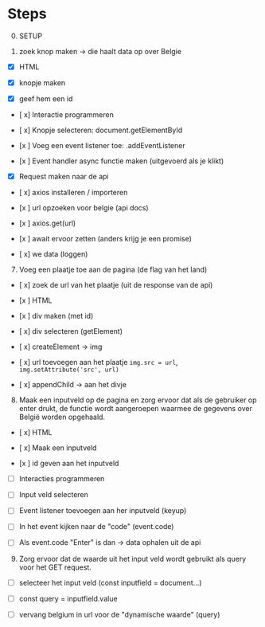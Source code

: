 # Steps

0. SETUP



1. zoek knop maken -> die haalt data op over Belgie


- [x] HTML

- [x] knopje maken

- [x] geef hem een id

- [ x] Interactie programmeren

- [ x] Knopje selecteren: document.getElementById

- [x ] Voeg een event listener toe: .addEventListener

- [x ] Event handler async functie maken (uitgevoerd als je klikt)

- [x] Request maken naar de api

- [ x] axios installeren / importeren

- [x ] url opzoeken voor belgie (api docs)

- [x ] axios.get(url)

- [x ] await ervoor zetten (anders krijg je een promise)

- [ x] we data (loggen)

7. Voeg een plaatje toe aan de pagina (de flag van het land)

- [ x] zoek de url van het plaatje (uit de response van de api)

- [x ] HTML

- [x ] div maken (met id)

- [ x] div selecteren (getElement)

- [ x] createElement -> img

- [ x] url toevoegen aan het plaatje `img.src = url`, `img.setAttribute('src', url)`

- [ x] appendChild -> aan het divje



8. Maak een inputveld op de pagina en zorg ervoor dat als de gebruiker op enter drukt, de functie wordt aangeroepen waarmee de gegevens over België worden opgehaald.



- [ x] HTML

- [ x] Maak een inputveld

- [x ] id geven aan het inputveld

- [ ] Interacties programmeren

- [ ] Input veld selecteren

- [ ] Event listener toevoegen aan her inputveld (keyup)

- [ ] In het event kijken naar de "code" (event.code)

- [ ] Als event.code "Enter" is dan -> data ophalen uit de api



9. Zorg ervoor dat de waarde uit het input veld wordt gebruikt als query voor het GET request.



- [ ] selecteer het input veld (const inputfield = document...)

- [ ] const query = inputfield.value

- [ ] vervang belgium in url voor de "dynamische waarde" (query)

